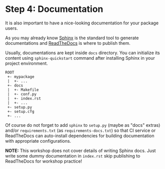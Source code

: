 # Step 4: Documentation

It is also important to have a nice-looking documentation for your package users.

As you may already know [Sphinx](http://www.sphinx-doc.org/) is the standard tool to generate documentations and [ReadTheDocs](https://readthedocs.org/) is where to publish them.

Usually, documentations are kept inside `docs` directory.
You can initialize its content using `sphinx-quickstart` command after installing Sphinx in your project environment.

```
ROOT
 +- mypackage
 |  +- ...
 +- docs
 |  +- Makefile
 |  +- conf.py
 |  +- index.rst
 |  +- ...
 +- setup.py
 +- setup.cfg
 +- ...
```

Of course do not forget to add `sphinx` to `setup.py` (maybe as "docs" extras) and/or `requirements.txt` (as `requirements-docs.txt`) so that CI service or ReadTheDocs can auto-install dependencies for building documentation with appropriate configurations.

**NOTE:** This workshop does not cover details of writing Sphinx docs.
Just write some dummy documentation in `index.rst` skip publishing to ReadTheDocs for workshop practice!
